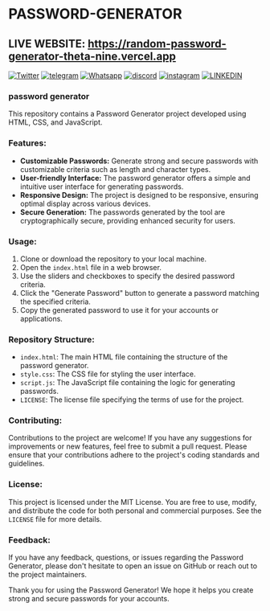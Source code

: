 # PASSWORD-GENERATOR

## LIVE WEBSITE:  https://random-password-generator-theta-nine.vercel.app


[![Twitter](https://img.shields.io/twitter/url/https/github.com/nauvalazhar/bootstrap-5-login-page/.svg?style=social)](https://twitter.com/ShalemVajrapu) 
[![telegram](	https://img.shields.io/badge/Telegram-2CA5E0?style=for-the-badge&logo=telegram&logoColor=white)](https://t.me/Rajshalem)
[![Whatsapp](	https://img.shields.io/badge/WhatsApp-25D366?style=for-the-badge&logo=whatsapp&logoColor=white)](https://wa.me/qr/SLUF3BXNIKPYB1)
[![discord](https://img.shields.io/badge/Discord-5865F2?style=for-the-badge&logo=discord&logoColor=white)](https://discord.com/invite/xBwxBjud)
[![instagram](https://img.shields.io/badge/Instagram-E4405F?style=for-the-badge&logo=instagram&logoColor=white)](https://www.instagram.com/shalems_private?utm_source=ig_web_button_share_sheet&igsh=ZDNlZDc0MzIxNw==)
[![LINKEDIN](	https://img.shields.io/badge/LinkedIn-0077B5?style=for-the-badge&logo=linkedin&logoColor=white)](https://www.linkedin.com/in/rajshalem/)


### password generator
This repository contains a Password Generator project developed using HTML, CSS, and JavaScript.



### Features:
- **Customizable Passwords:** Generate strong and secure passwords with customizable criteria such as length and character types.
- **User-friendly Interface:** The password generator offers a simple and intuitive user interface for generating passwords.
- **Responsive Design:** The project is designed to be responsive, ensuring optimal display across various devices.
- **Secure Generation:** The passwords generated by the tool are cryptographically secure, providing enhanced security for users.

### Usage:
1. Clone or download the repository to your local machine.
2. Open the `index.html` file in a web browser.
3. Use the sliders and checkboxes to specify the desired password criteria.
4. Click the "Generate Password" button to generate a password matching the specified criteria.
5. Copy the generated password to use it for your accounts or applications.

### Repository Structure:
- `index.html`: The main HTML file containing the structure of the password generator.
- `style.css`: The CSS file for styling the user interface.
- `script.js`: The JavaScript file containing the logic for generating passwords.
- `LICENSE`: The license file specifying the terms of use for the project.

### Contributing:
Contributions to the project are welcome! If you have any suggestions for improvements or new features, feel free to submit a pull request. Please ensure that your contributions adhere to the project's coding standards and guidelines.

### License:
This project is licensed under the MIT License. You are free to use, modify, and distribute the code for both personal and commercial purposes. See the `LICENSE` file for more details.

### Feedback:
If you have any feedback, questions, or issues regarding the Password Generator, please don't hesitate to open an issue on GitHub or reach out to the project maintainers.

Thank you for using the Password Generator! We hope it helps you create strong and secure passwords for your accounts.
